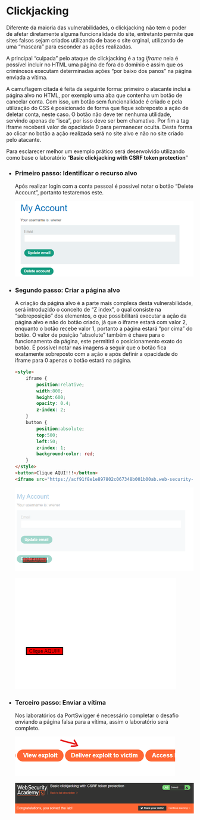 # Clickjacking

Diferente da maioria das vulnerabilidades, o clickjacking não tem o poder de afetar diretamente alguma funcionalidade do site, entretanto permite que sites falsos sejam criados utilizando de base o site orginal, utilizando de uma “mascara” para esconder as ações realizadas.

A principal “culpada” pelo ataque de clickjacking é a tag *iframe* nela é possível incluir no HTML uma página de fora do domínio e assim que os criminosos executam determinadas ações “por baixo dos panos” na página enviada a vítima.

A camuflagem citada é feita da seguinte forma: primeiro o atacante inclui a página alvo no HTML, por exemplo uma aba que contenha um botão de cancelar conta. Com isso, um botão sem funcionalidade é criado e pela utilização do CSS é posicionado de forma que fique sobreposto a ação de deletar conta, neste caso. O botão não deve ter nenhuma utilidade, servindo apenas de “isca”, por isso deve ser bem chamativo. Por fim a tag iframe receberá valor de opacidade 0 para permanecer oculta. Desta forma ao clicar no botão a ação realizada será no site alvo e não no site criado pelo atacante. 

Para esclarecer melhor um exemplo prático será desenvolvido utilizando como base o laboratório “****Basic clickjacking with CSRF token protection****”

- ### Primeiro passo: Identificar o recurso alvo
    
    Após realizar login com a conta pessoal é possível notar o botão “Delete Account”, portanto testaremos este.
    
    ![Untitled](Imagens/Untitled.png)
    
- ### Segundo passo: Criar a página alvo
    
    A criação da página alvo é a parte mais complexa desta vulnerabilidade, será introduzido o conceito de “Z index”, o qual consiste na “sobreposição” dos elementos, o que possibilitará executar a ação da página alvo e não do botão criado, já que o iframe estará com valor 2, enquanto o botão recebe valor 1, portanto a página estará “por cima” do botão. O valor de posição “absolute” também é chave para o funcionamento da página, este permitirá o posicionamento exato do botão. É possível notar nas imagens a seguir que o botão fica exatamente sobreposto com a ação e após definir a opacidade do iframe para 0 apenas o botão estará na página.
    
    ```html
    <style>
        iframe {
            position:relative;
            width:800;
            height:600;
            opacity: 0.4;
            z-index: 2;
        }
        button {
            position:absolute;
            top:500;
            left:50;
            z-index: 1;
            background-color: red;
        }
    </style>
    <button>Clique AQUI!!!</button>
    <iframe src="https://acf91f8e1e897802c067348b001b00ab.web-security-academy.net/my-account"></iframe>
    ```
    

    ![Untitled](Imagens/Untitled%201.png)

    ![Untitled](Imagens/Untitled%202.png)

- ### Terceiro passo: Enviar a vítima
    
    Nos laboratórios da PortSwigger é necessário completar o desafio enviando a página falsa para a vítima, assim o laboratório será completo.
    
    ![Untitled](Imagens/Untitled%203.png)
    
    ![Untitled](Imagens/Untitled%204.png)
